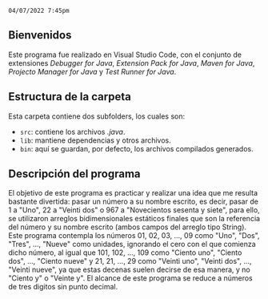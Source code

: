 `04/07/2022 7:45pm`

## Bienvenidos
Este programa fue realizado en Visual Studio Code, con el conjunto de extensiones *Debugger for Java*, *Extension Pack for Java*, *Maven for Java*, *Projecto Manager for Java* y *Test Runner for Java*.
## Estructura de la carpeta
Esta carpeta contiene dos subfolders, los cuales son:
- `src`: contiene los archivos *.java*.
- `lib`: mantiene dependencias y otros archivos.
- `bin`: aquí se guardan, por defecto, los archivos compilados generados.
## Descripción del programa
El objetivo de este programa es practicar y realizar una idea que me resulta bastante divertida: pasar un número a su nombre escrito, es decir, pasar de 1 a "Uno", 22 a "Veinti dos" o 967 a "Novecientos sesenta y siete", para ello, se utilizaron arreglos bidimensionales estáticos finales que son la referencia del número y su nombre escrito (ambos campos del arreglo tipo String).
Este programa contempla los números 01, 02, 03, ..., 09 como "Uno", "Dos", "Tres", ..., "Nueve" como unidades, ignorando el cero con el que comienza dicho número, al igual que 101, 102, ..., 109 como "Ciento uno", "Ciento dos", ..., "Ciento nueve" y 21, 21, ..., 29 como "Veinti uno", "Veinti dos", ..., "Veinti nueve", ya que estas decenas suelen decirse de esa manera, y no "Ciento y" o "Veinte y".
El alcance de este programa se reduce a números de tres digitos sin punto decimal.